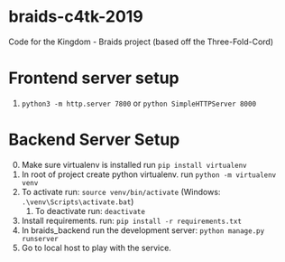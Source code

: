 # braids-c4tk-2019
Code for the Kingdom - Braids project  (based off the Three-Fold-Cord)

# Frontend server setup

1. `python3 -m http.server 7800` or `python SimpleHTTPServer 8000`

# Backend Server Setup

0. Make sure virtualenv is installed run `pip install virtualenv`
1. In root of project create python virtualenv. run `python -m virtualenv venv`
2. To activate run: `source venv/bin/activate` (Windows: `.\venv\Scripts\activate.bat`)
    1. To deactivate run: `deactivate`
3. Install requirements. run: `pip install -r requirements.txt`
4. In braids_backend run the development server: `python manage.py runserver`
5. Go to local host to play with the service.
